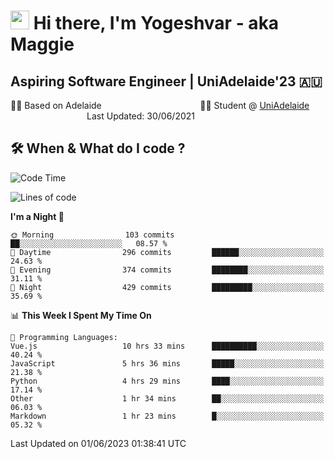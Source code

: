 <h1><img src="https://emojis.slackmojis.com/emojis/images/1531849430/4246/blob-sunglasses.gif?1531849430" width="30"/> Hi there, I'm Yogeshvar - aka Maggie</h1>

## Aspiring Software Engineer | UniAdelaide'23 🇦🇺  
🏂🏻  Based on Adelaide &nbsp;&nbsp;&nbsp;&nbsp;&nbsp;&nbsp;&nbsp;&nbsp;&nbsp;&nbsp;&nbsp;&nbsp;&nbsp;&nbsp;&nbsp;&nbsp;&nbsp;&nbsp;&nbsp;&nbsp;&nbsp;&nbsp;&nbsp;&nbsp;&nbsp;&nbsp;&nbsp;&nbsp;&nbsp;&nbsp;&nbsp;&nbsp;&nbsp;&nbsp;&nbsp;&nbsp;&nbsp;&nbsp;&nbsp;👨‍💻 Student @ [UniAdelaide](https://www.adelaide.edu.au)   &nbsp;&nbsp;&nbsp;&nbsp;&nbsp;&nbsp;&nbsp;&nbsp;&nbsp;&nbsp;&nbsp;&nbsp;&nbsp;&nbsp;&nbsp;&nbsp;&nbsp;&nbsp;&nbsp;&nbsp;&nbsp;&nbsp;&nbsp;&nbsp;&nbsp;&nbsp;&nbsp;&nbsp;&nbsp;&nbsp;&nbsp;Last Updated: 30/06/2021

## 🛠 When & What do I code ?  

<!--START_SECTION:waka-->
![Code Time](http://img.shields.io/badge/Code%20Time-2%2C218%20hrs%2049%20mins-blue)

![Lines of code](https://img.shields.io/badge/From%20Hello%20World%20I%27ve%20Written-4.1%20million%20lines%20of%20code-blue)

**I'm a Night 🦉** 

```text
🌞 Morning                103 commits         ██░░░░░░░░░░░░░░░░░░░░░░░   08.57 % 
🌆 Daytime                296 commits         ██████░░░░░░░░░░░░░░░░░░░   24.63 % 
🌃 Evening                374 commits         ████████░░░░░░░░░░░░░░░░░   31.11 % 
🌙 Night                  429 commits         █████████░░░░░░░░░░░░░░░░   35.69 % 
```


📊 **This Week I Spent My Time On** 

```text
💬 Programming Languages: 
Vue.js                   10 hrs 33 mins      ██████████░░░░░░░░░░░░░░░   40.24 % 
JavaScript               5 hrs 36 mins       █████░░░░░░░░░░░░░░░░░░░░   21.38 % 
Python                   4 hrs 29 mins       ████░░░░░░░░░░░░░░░░░░░░░   17.14 % 
Other                    1 hr 34 mins        ██░░░░░░░░░░░░░░░░░░░░░░░   06.03 % 
Markdown                 1 hr 23 mins        █░░░░░░░░░░░░░░░░░░░░░░░░   05.32 % 
```


 Last Updated on 01/06/2023 01:38:41 UTC
<!--END_SECTION:waka-->
